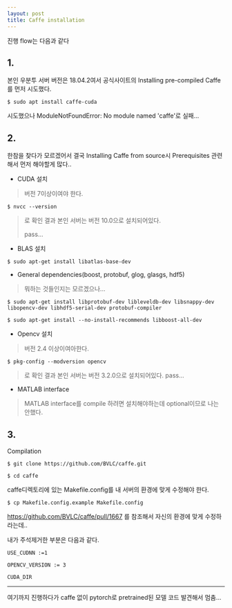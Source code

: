 ```yaml
---
layout: post
title: Caffe installation
---
```


진행 flow는 다음과 같다
## 1.
본인 우분투 서버 버전은 18.04.2여서 공식사이트의 Installing pre-compiled Caffe를 먼저 시도했다.

```
$ sudo apt install caffe-cuda
```

시도했으나 ModuleNotFoundError: No module named 'caffe'로 실패...

## 2.
한참을 찾다가 모르겠어서 결국  Installing Caffe from source시
Prerequisites 관련해서 먼저 해야할게 많다..

- CUDA 설치
> 버전 7이상이여야 한다.
```
$ nvcc --version
```
> 로 확인 결과 본인 서버는 버전 10.0으로 설치되어있다.
> 
> pass...

- BLAS 설치
```
$ sudo apt-get install libatlas-base-dev
```

- General dependencies(boost, protobuf, glog, glasgs, hdf5)
> 뭐하는 것들인지는 모르겠으나...
```
$ sudo apt-get install libprotobuf-dev libleveldb-dev libsnappy-dev libopencv-dev libhdf5-serial-dev protobuf-compiler

$ sudo apt-get install --no-install-recommends libboost-all-dev
```

- Opencv 설치
> 버전 2.4 이상이여아한다.
```
$ pkg-config --modversion opencv
```
> 로 확인 결과 본인 서버는 버전 3.2.0으로 설치되어있다.
> pass...

- MATLAB interface
> MATLAB interface를 compile 하려면 설치해야하는데 optional이므로 나는 안했다.

## 3.
Compilation

```
$ git clone https://github.com/BVLC/caffe.git

$ cd caffe
```

caffe디렉토리에 있는 Makefile.config를 내 서버의 환경에 맞게 수정해야 한다.

```
$ cp Makefile.config.example Makefile.config
```

https://github.com/BVLC/caffe/pull/1667 를 참조해서 자신의 환경에 맞게 수정하라는데..

내가 주석제거한 부분은 다음과 같다.

```
USE_CUDNN :=1

OPENCV_VERSION := 3

CUDA_DIR
```

---
여기까지 진행하다가 caffe 없이 pytorch로 pretrained된 모델 코드 발견해서 멈춤...
